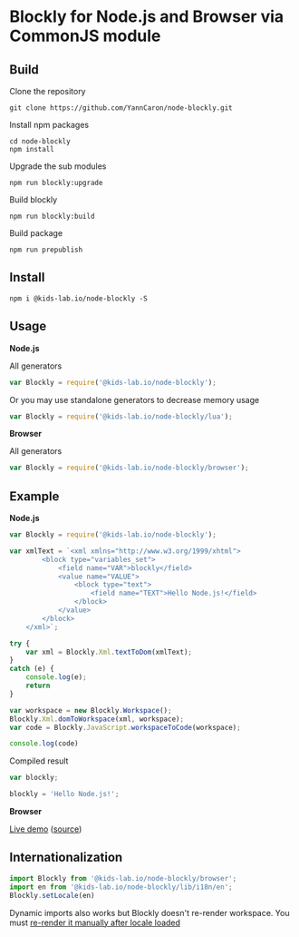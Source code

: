 # Blockly for Node.js and Browser via CommonJS module

## Build

Clone the repository
```
git clone https://github.com/YannCaron/node-blockly.git
```

Install npm packages
```
cd node-blockly
npm install
```

Upgrade the sub modules
```
npm run blockly:upgrade
```

Build blockly
```
npm run blockly:build
```

Build package
```
npm run prepublish
```

## Install

```
npm i @kids-lab.io/node-blockly -S
```

## Usage

**Node.js**

All generators
```js
var Blockly = require('@kids-lab.io/node-blockly');
```

Or you may use standalone generators to decrease memory usage
```js 
var Blockly = require('@kids-lab.io/node-blockly/lua');
```

**Browser**

All generators
```js
var Blockly = require('@kids-lab.io/node-blockly/browser');
```

## Example

**Node.js**
```js
var Blockly = require('@kids-lab.io/node-blockly');

var xmlText = `<xml xmlns="http://www.w3.org/1999/xhtml">
        <block type="variables_set">
            <field name="VAR">blockly</field>
            <value name="VALUE">
                <block type="text">
                    <field name="TEXT">Hello Node.js!</field>
                </block>
            </value>
        </block>
    </xml>`;

try {
    var xml = Blockly.Xml.textToDom(xmlText);
}
catch (e) {
    console.log(e);
    return
}

var workspace = new Blockly.Workspace();
Blockly.Xml.domToWorkspace(xml, workspace);
var code = Blockly.JavaScript.workspaceToCode(workspace);

console.log(code)  
```
Compiled result

```js
var blockly; 

blockly = 'Hello Node.js!';
```

**Browser**

[Live demo](http://mo4islona.github.io/blockly/) ([source](https://github.com/mo4islona/mo4islona.github.io/blob/master/blockly/index.js))

## Internationalization

```js
import Blockly from '@kids-lab.io/node-blockly/browser';
import en from '@kids-lab.io/node-blockly/lib/i18n/en';
Blockly.setLocale(en)
```

Dynamic imports also works but Blockly doesn't re-render workspace. You must [re-render it manually after locale loaded](https://github.com/Mobsya/Mobsya.github.io/blob/master/blockly/index.js#L6)



